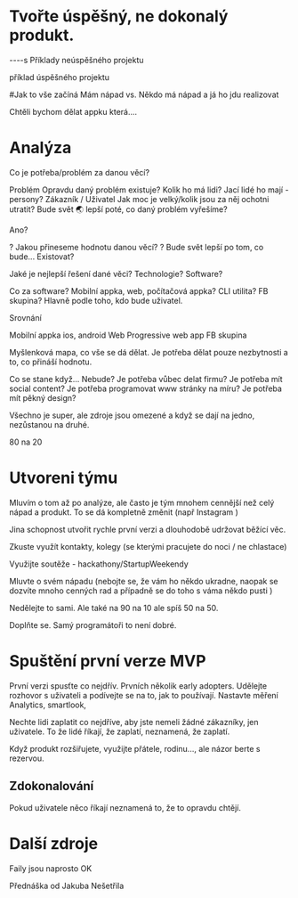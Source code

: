 # Tvořte úspěšný, ne dokonalý produkt.


----s
Příklady neúspěšného projektu

příklad úspěšného projektu


#Jak to vše začíná
Mám nápad vs. Někdo má nápad a já ho jdu realizovat

Chtěli bychom dělat appku která....


# Analýza
Co je potřeba/problém za danou věcí?

Problém
Opravdu daný problém existuje?
Kolik ho má lidi?
Jací lidé ho mají - persony?
Zákazník / Uživatel
Jak moc je velký/kolik jsou za něj ochotni utratit?
Bude svět 🌏 lepší poté, co daný problém vyřešíme?

Ano?

? Jakou přineseme hodnotu danou věcí?
? Bude svět lepší po tom, co bude... Existovat?


Jaké je nejlepší řešení dané věci?
Technologie? Software?

Co za software?
Mobilní appka, web, počítačová appka? CLI utilita? FB skupina?
Hlavně podle toho, kdo bude uživatel.

Srovnání

Mobilní appka ios, android
Web
Progressive web app
FB skupina


Myšlenková mapa, co vše se dá dělat.
Je potřeba dělat pouze nezbytnosti a to, co přináší hodnotu.

Co se stane když... Nebude?
Je potřeba vůbec delat firmu?
Je potřeba mít social content?
Je potřeba programovat www stránky na míru?
Je potřeba mít pěkný design?

Všechno je super, ale zdroje jsou omezené a když se dají na jedno, nezůstanou na druhé.

80 na 20

# Utvoreni týmu

Mluvím o tom až po analýze, ale často je tým mnohem cennější než celý nápad a produkt. To se dá kompletně změnit (např Instagram )

Jina schopnost utvořit rychle první verzi a dlouhodobě udržovat běžící věc.

Zkuste využít kontakty, kolegy (se kterými pracujete do noci / ne chlastace)

Využijte soutěže - hackathony/StartupWeekendy

Mluvte o svém nápadu (nebojte se, že vám ho někdo ukradne, naopak se dozvíte mnoho cenných rad a případně se do toho s váma někdo pusti )

Nedělejte to sami. Ale také na 90 na 10 ale spíš 50 na 50.

Doplňte se. Samý programátoři to není dobré.


# Spuštění první verze MVP
První verzi spusťte co nejdřív.
Prvních několik early adopters. Udělejte rozhovor s uživateli a podívejte se na to, jak to používají.
Nastavte měření
Analytics, smartlook,

Nechte lidi zaplatit co nejdříve, aby jste nemeli žádné zákazníky, jen uživatele.
To že lidé říkají, že zaplatí, neznamená, že zaplatí.

Když produkt rozšiřujete, využijte přátele, rodinu..., ale názor berte s rezervou.


## Zdokonalování
Pokud uživatele něco říkají neznamená to, že to opravdu chtějí.

# Další zdroje

Faily jsou naprosto OK

Přednáška od Jakuba Nešetřila




